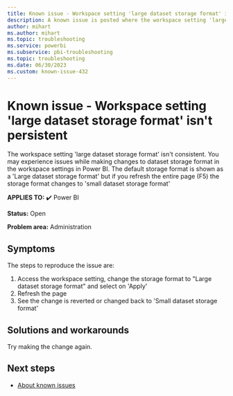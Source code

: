 ```yaml
---
title: Known issue - Workspace setting 'large dataset storage format' isn't persistent
description: A known issue is posted where the workspace setting 'large dataset storage format' isn't persistent
author: mihart
ms.author: mihart
ms.topic: troubleshooting  
ms.service: powerbi
ms.subservice: pbi-troubleshooting
ms.topic: troubleshooting  
ms.date: 06/30/2023
ms.custom: known-issue-432
---
```


# Known issue - Workspace setting 'large dataset storage format' isn't persistent 

The workspace setting 'large dataset storage format' isn't consistent. You may experience issues while making changes to dataset storage format in the workspace settings in Power BI. The default storage format is shown as a 'Large dataset storage format' but if you refresh the entire page (F5) the storage format changes to 'small dataset storage format'

**APPLIES TO:** ✔️ Power BI

**Status:** Open

**Problem area:** Administration

## Symptoms

The steps to reproduce the issue are:

1. Access the workspace setting, change the storage format to "Large dataset storage format" and select on 'Apply'
2. Refresh the page
3. See the change is reverted or changed back to 'Small dataset storage format'

## Solutions and workarounds

Try making the change again.

## Next steps

- [About known issues](/power-bi/troubleshoot/known-issues/power-bi-known-issues)
